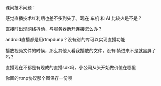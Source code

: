 课间技术问题：





感觉直播技术红利期也差不多到头了。现在 车机 和 AI 比较火是不是？





直接时出现网络抖动，与服务器断开连接怎么办？





android直播都是用rtmpdunp？没有别的库可以实现直播功能





播放视频文件的时候，那么其他人看我播放的文件，没有I帧进来不是就黑屏了吗？





直播现在不都是有现成的直播sdk吗，小公司从头开始做价值在哪里





你画的rtmp协议那个图保存一份呗